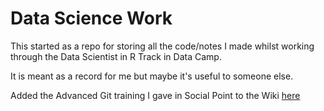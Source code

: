 # Data Science Work

This started as a repo for storing all the code/notes I made whilst working through the Data Scientist in R Track in Data Camp.

It is meant as a record for me but maybe it's useful to someone else.

Added the Advanced Git training I gave in Social Point to the Wiki [here](https://github.com/sp-anna-jones/DataScienceWork/wiki/Git-Advanced-Wiki)
